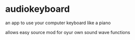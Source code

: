 # audiokeyboard

an app to use your computer keyboard like a piano

allows easy source mod for oyur own sound wave functions
